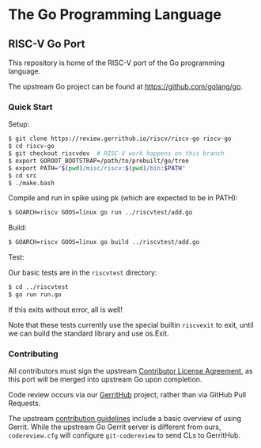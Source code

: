 # The Go Programming Language

## RISC-V Go Port

This repository is home of the RISC-V port of the Go programming language.

The upstream Go project can be found at https://github.com/golang/go.

### Quick Start

Setup:

```sh
$ git clone https://review.gerrithub.io/riscv/riscv-go riscv-go
$ cd riscv-go
$ git checkout riscvdev  # RISC-V work happens on this branch
$ export GOROOT_BOOTSTRAP=/path/to/prebuilt/go/tree
$ export PATH="$(pwd)/misc/riscv:$(pwd)/bin:$PATH"
$ cd src
$ ./make.bash
```

Compile and run in spike using pk (which are expected to be in PATH):

```sh
$ GOARCH=riscv GOOS=linux go run ../riscvtest/add.go
```

Build:

```sh
$ GOARCH=riscv GOOS=linux go build ../riscvtest/add.go
```

Test:

Our basic tests are in the `riscvtest` directory:

```sh
$ cd ../riscvtest
$ go run run.go
```

If this exits without error, all is well!

Note that these tests currently use the special builtin `riscvexit` to exit,
until we can build the standard library and use os.Exit.

### Contributing

All contributors must sign the upstream [Contributor License
Agreement](https://golang.org/doc/contribute.html#cla), as this port will be
merged into upstream Go upon completion.

Code review occurs via our
[GerritHub](https://review.gerrithub.io/#/admin/projects/riscv/riscv-go)
project, rather than via GitHub Pull Requests.

The upstream [contribution guidelines](https://golang.org/doc/contribute.html)
include a basic overview of using Gerrit. While the upstream Go Gerrit server
is different from ours, `codereview.cfg` will configure `git-codereview` to
send CLs to GerritHub.
